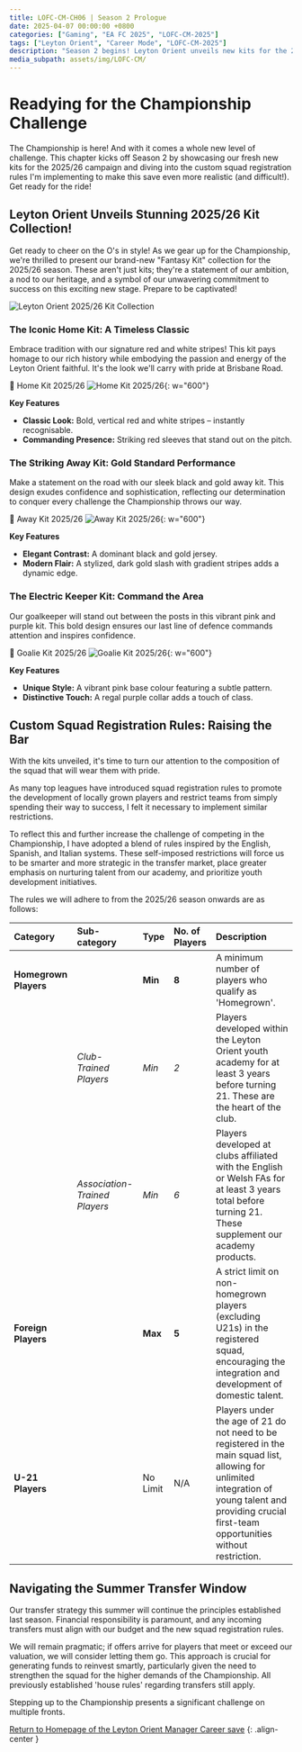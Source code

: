 ```yaml
---
title: LOFC-CM-CH06 | Season 2 Prologue
date: 2025-04-07 00:00:00 +0800
categories: ["Gaming", "EA FC 2025", "LOFC-CM-2025"]
tags: ["Leyton Orient", "Career Mode", "LOFC-CM-2025"]
description: "Season 2 begins! Leyton Orient unveils new kits for the 2025/26 campaign and introduces custom squad registration rules inspired by top leagues to increase the challenge. Get ready for the ride!"
media_subpath: assets/img/LOFC-CM/
---
```

# Readying for the Championship Challenge

The Championship is here! And with it comes a whole new level of challenge. This chapter kicks off Season 2 by showcasing our fresh new kits for the 2025/26 campaign and diving into the custom squad registration rules I'm implementing to make this save even more realistic (and difficult!). Get ready for the ride!

## Leyton Orient Unveils Stunning 2025/26 Kit Collection!

Get ready to cheer on the O's in style! As we gear up for the Championship, we're thrilled to present our brand-new "Fantasy Kit" collection for the 2025/26 season. These aren't just kits; they're a statement of our ambition, a nod to our heritage, and a symbol of our unwavering commitment to success on this exciting new stage. Prepare to be captivated!

![Leyton Orient 2025/26 Kit Collection](CH06/Kit2526-Poster.png)

### The Iconic Home Kit: A Timeless Classic

Embrace tradition with our signature red and white stripes! This kit pays homage to our rich history while embodying the passion and energy of the Leyton Orient faithful. It's the look we'll carry with pride at Brisbane Road.

👚 Home Kit 2025/26
![Home Kit 2025/26](CH06/Home2526-Poster.png){: w="600"}


**Key Features**

*   **Classic Look:** Bold, vertical red and white stripes – instantly recognisable.
*   **Commanding Presence:** Striking red sleeves that stand out on the pitch.

### The Striking Away Kit: Gold Standard Performance

Make a statement on the road with our sleek black and gold away kit. This design exudes confidence and sophistication, reflecting our determination to conquer every challenge the Championship throws our way.

👚 Away Kit 2025/26
![Away Kit 2025/26](CH06/Away2526-Poster.png){: w="600"}


**Key Features**

*   **Elegant Contrast:** A dominant black and gold jersey.
*   **Modern Flair:** A stylized, dark gold slash with gradient stripes adds a dynamic edge.

### The Electric Keeper Kit: Command the Area

Our goalkeeper will stand out between the posts in this vibrant pink and purple kit. This bold design ensures our last line of defence commands attention and inspires confidence.

👚 Goalie Kit 2025/26
![Goalie Kit 2025/26](CH06/Goalie2526-Poster.png){: w="600"}


**Key Features**

*   **Unique Style:** A vibrant pink base colour featuring a subtle pattern.
*   **Distinctive Touch:** A regal purple collar adds a touch of class.

## Custom Squad Registration Rules: Raising the Bar

With the kits unveiled, it's time to turn our attention to the composition of the squad that will wear them with pride. 

As many top leagues have introduced squad registration rules to promote the development of locally grown players and restrict teams from simply spending their way to success, I felt it necessary to implement similar restrictions. 

To reflect this and further increase the challenge of competing in the Championship, I have adopted a blend of rules inspired by the English, Spanish, and Italian systems. These self-imposed restrictions will force us to be smarter and more strategic in the transfer market, place greater emphasis on nurturing talent from our academy, and prioritize youth development initiatives.

The rules we will adhere to from the 2025/26 season onwards are as follows:

| Category          | Sub-category             | Type     | No. of Players | Description                                                                                                                                                                                             |
| :---------------- | :----------------------- | :------- | :------------- | :------------------------------------------------------------------------------------------------------------------------------------------------------------------------------------------------------ |
| **Homegrown Players** |                          | **Min**  | **8**          | A minimum number of players who qualify as 'Homegrown'.                                                                                                                                                 |
|                   | _Club-Trained Players_   | _Min_    | _2_            | Players developed within the Leyton Orient youth academy for at least 3 years before turning 21. These are the heart of the club.                                                                       |
|                   | _Association-Trained Players_ | _Min_    | _6_            | Players developed at clubs affiliated with the English or Welsh FAs for at least 3 years total before turning 21. These supplement our academy products.                                             |
| **Foreign Players** |                          | **Max**  | **5**          | A strict limit on non-homegrown players (excluding U21s) in the registered squad, encouraging the integration and development of domestic talent.                                                     |
| **U-21 Players**    |                          | No Limit | N/A            | Players under the age of 21 do not need to be registered in the main squad list, allowing for unlimited integration of young talent and providing crucial first-team opportunities without restriction. |

## Navigating the Summer Transfer Window

Our transfer strategy this summer will continue the principles established last season. Financial responsibility is paramount, and any incoming transfers must align with our budget and the new squad registration rules.

We will remain pragmatic; if offers arrive for players that meet or exceed our valuation, we will consider letting them go. This approach is crucial for generating funds to reinvest smartly, particularly given the need to strengthen the squad for the higher demands of the Championship. All previously established 'house rules' regarding transfers still apply.

Stepping up to the Championship presents a significant challenge on multiple fronts.

[Return to Homepage of the Leyton Orient Manager Career save](/posts/LOFC-CM-CH00/)
{: .align-center }
